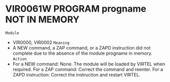 # VIR0061W PROGRAM progname NOT IN MEMORY
`Module`
- VIR0000, VIR0002
`Meaning`
- A NEW command, a ZAP command, or a ZAPD instruction did not complete due to the absence of the module progname in memory.
`Action`
- For a NEW command: None. The module will be loaded by VIRTEL when required. For a ZAP command: Correct the command and reenter. For a ZAPD instruction: Correct the instruction and restart VIRTEL.
